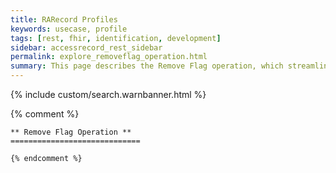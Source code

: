 ```yaml
---
title: RARecord Profiles
keywords: usecase, profile
tags: [rest, fhir, identification, development]
sidebar: accessrecord_rest_sidebar
permalink: explore_removeflag_operation.html
summary: This page describes the Remove Flag operation, which streamlines removal of an entire Reasonable Adjustments record within the FHIR&reg; Reasonable Adjustments API.
---
```

{% include custom/search.warnbanner.html %}

{% comment %}

    ** Remove Flag Operation **
    =============================

    {% endcomment %}